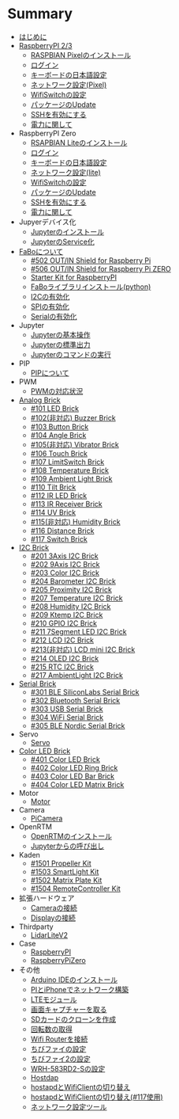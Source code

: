 # Summary

* [はじめに](README.md)
* [RaspberryPI 2/3](dev/pi/rappi.md)
    * [RASPBIAN Pixelのインストール](dev/pi/install_pixel.md)
    * [ログイン](dev/pi/login.md)
    * [キーボードの日本語設定](dev/pi/keyboard.md)
    * [ネットワーク設定(Pixel)](dev/pi/wifi_pixel.md)
    * [WifiSwitchの設定](dev/pi/wifiswitch.md)
    * [パッケージのUpdate](dev/pi/update.md)
    * [SSHを有効にする](dev/pi/ssh.md)
    * [電力に関して](dev/pi/power.md)
* RaspberryPI Zero
    * [RSAPBIAN Liteのインストール](/dev/pi/install_lite.md)
    * [ログイン](dev/pi/login.md)
    * [キーボードの日本語設定](dev/pi/keyboard.md)
    * [ネットワーク設定(lite)](dev/pi/wifi_lite.md)
    * [WifiSwitchの設定](dev/pi/wifiswitch.md)
    * [パッケージのUpdate](dev/pi/update.md)
    * [SSHを有効にする](dev/pi/ssh.md)
    * [電力に関して](dev/pi/power.md)
* Jupyerデバイス化
    * [Jupyterのインストール](dev/pi/jupyter.md)
    * [JupyterのService化](dev/pi/jupyter_service.md)
* [FaBoについて](fabo/README.md)
    * [#502 OUT/IN Shield for Raspberry Pi](dev/pi/502_shield_outin_raspberrypi.md)
    * [#506 OUT/IN Shield for Raspberry Pi ZERO](dev/pi/506_shield_outin_raspberrypizero.md)
    * [Starter Kit for RaspberryPI](fabo/003_starterkit_raspberrypi.md)
    * [FaBoライブラリインストール(python)](dev/pi/install_library.md)
    * [I2Cの有効化](dev/pi/i2c.md)
    * [SPIの有効化](dev/pi/spi.md)
    * [Serialの有効化](dev/pi/serial.md)
* Jupyter
    * [Jupyterの基本操作](dev/pi/jupyter_helloworld.md)
    * [Jupyterの標準出力](dev/pi/jupyter_print.md)
    * [Jupyterのコマンドの実行](dev/pi/jupyter_cmd.md)
* PIP
    * [PIPについて](dev/pi/pip.md)
* PWM
    * [PWMの対応状況](dev/pi/pwm.md)
* [Analog Brick](https://github.com/FaBoPlatform/RaspberryPIDocs/blob/master/brick_analog/AnalogBrick.ipynb)
    * [#101 LED Brick](brick_analog/101_brick_analog_led.md)
    * [#102(非対応) Buzzer Brick](brick_analog/102_brick_analog_buzzer.md)
    * [#103 Button Brick](brick_analog/103_brick_analog_button.md)
    * [#104 Angle Brick](brick_analog/104_brick_analog_angle.md)
    * [#105(非対応) Vibrator Brick](brick_analog/105_brick_analog_vibrator.md)
    * [#106 Touch Brick](brick_analog/106_brick_analog_touch.md)
    * [#107 LimitSwitch Brick](brick_analog/107_brick_analog_limitswitch.md)
    * [#108 Temperature Brick](brick_analog/108_brick_analog_temperature.md)
    * [#109 Ambient Light Brick](brick_analog/109_brick_analog_ambientlight.md)
    * [#110 Tilt Brick](brick_analog/110_brick_analog_tilt.md)
    * [#112 IR LED Brick](brick_analog/112_brick_analog_ir_led.md)
    * [#113 IR Receiver Brick](brick_analog/113_brick_analog_ir_receive.md)
    * [#114 UV Brick](brick_analog/114_brick_analog_uv.md)
    * [#115(非対応) Humidity Brick](brick_analog/115_brick_analog_humidity.md)
    * [#116 Distance Brick](brick_analog/116_brick_analog_distance.md)
    * [#117 Switch Brick](brick_analog/117_brick_analog_slideswitch.md)
* [I2C Brick](brick_i2c/README.md)
    * [#201 3Axis I2C Brick](brick_i2c/201_brick_i2c_3axis.md)
    * [#202 9Axis I2C Brick](brick_i2c/202_brick_i2c_9axis.md)
    * [#203 Color I2C Brick](brick_i2c/203_brick_i2c_color.md)
    * [#204 Barometer I2C Brick](brick_i2c/204_brick_i2c_barometer.md)
    * [#205 Proximity I2C Brick](brick_i2c/205_brick_i2c_proximity.md)
    * [#207 Temperature I2C Brick](brick_i2c/207_brick_i2c_temperature.md)
    * [#208 Humidity I2C Brick](brick_i2c/208_brick_i2c_humidity.md)
    * [#209 Ktemp I2C Brick](brick_i2c/209_brick_i2c_ktemp.md)
    * [#210 GPIO I2C Brick](brick_i2c/210_brick_i2c_gpio.md)
    * [#211 7Segment LED I2C Brick](brick_i2c/211_brick_i2c_7seg.md)
    * [#212 LCD I2C Brick](brick_i2c/212_brick_i2c_lcd.md)
    * [#213(非対応) LCD mini I2C Brick](brick_i2c/213_brick_i2c_lcd_mini.md)
    * [#214 OLED I2C Brick](brick_i2c/214_brick_i2c_oled.md)
    * [#215 RTC I2C Brick](brick_i2c/215_brick_i2c_rtc.md)
    * [#217 AmbientLight I2C Brick](brick_i2c/217_brick_i2c_ambientlight.md)
* [Serial Brick](brick_serial/serial_brick.md)
    * [#301 BLE SiliconLabs Serial Brick](brick_serial/301_brick_serial_ble.md)
    * [#302 Bluetooth Serial Brick](brick_serial/302_brick_serial_bluetooth.md)
    * [#303 USB Serial Brick](brick_serial/304_brick_serial_usb.md)
    * [#304 WiFi Serial Brick](brick_serial/305_brick_serial_wifi.md)
    * [#305 BLE Nordic Serial Brick](brick_serial/307_brick_serial_nordic.md)
* Servo
    * [Servo](servo/servo.md)
* [Color LED Brick](brick_color/3pin_led_brick.md)
    * [#401 Color LED Brick](brick_color/401_brick_3pin_led.md)
    * [#402 Color LED Ring Brick](brick_color/402_brick_3pin_led_circle.md)
    * [#403 Color LED Bar Brick](brick_color/403_brick_3pin_led_bar.md)
    * [#404 Color LED Matrix Brick](brick_color/404_brick_3pin_led_matrix.md)
* Motor
    * [Motor](motor/motor.md)
* Camera
    * [PiCamera](camera/picamera.md)
* OpenRTM
    * [OpenRTMのインストール](openrtm/dev.md)
    * [Jupyterからの呼び出し](openrtm/dev_jupyter.md)
* Kaden
    * [#1501 Propeller Kit](kit_kaden/1501_kit_propeller.md)
    * [#1503 SmartLight Kit](kit_kaden/1503_kit_smartlight.md)
    * [#1502 Matrix Plate Kit](kit_kaden/1502_kit_matrix_plate.md)
    * [#1504 RemoteController Kit](kit_kaden/1504_kit_remotecontroller.md)
* 拡張ハードウェア
    * [Cameraの接続](dev/pi/camera.md)
    * [Displayの接続](dev/pi/display.md)
* Thirdparty
    * [LidarLiteV2](thirdparty/lidarlite.md)
* Case
    * [RaspberryPI](1104_case_raspberrypi.md)
    * [RaspberryPiZero](1111_case_raspberrypi_zero.md)
* その他
    * [Arduino IDEのインストール](dev/pi/arduino.md)
    * [PIとiPhoneでネットワーク構築](dev/pi/usb.md)
    * [LTEモジュール](dev/pi/lte.md)
    * [画面キャプチャーを取る](dev/pi/capture.md)
    * [SDカードのクローンを作成](dev/pi/clone.md)
    * [回転数の取得](measure_rot/measure.md)
    * [Wifi Routerを接続](dev/pi/router.md)
    * [ちびファイの設定](dev/pi/chibi.md)
    * [ちびファイ2の設定](dev/pi/chibi2.md)
    * [WRH-583RD2-Sの設定](dev/pi/elecom.md)
    * [Hostdap](dev/pi/hostdap.md)
    * [hostapdとWifiClientの切り替え](dev/pi/hostapd_sw1.md)
    * [hostapdとWifiClientの切り替え(#117使用)](dev/pi/hostapd_sw2.md)
    * [ネットワーク設定ツール](packages/README.md)
